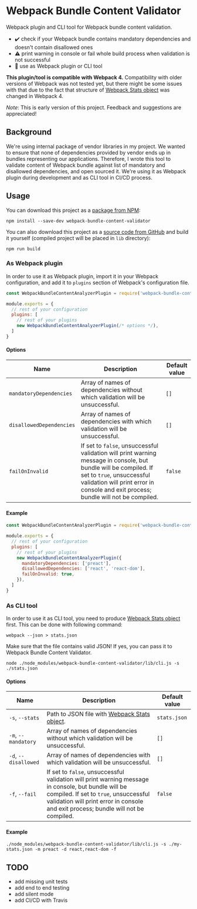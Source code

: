 # Webpack Bundle Content Validator
Webpack plugin and CLI tool for Webpack bundle content validation.

- ✔️ check if your Webpack bundle contains mandatory dependencies and doesn't contain disallowed ones
- ⚠️ print warning in console or fail whole build process when validation is not successful
- 🤖 use as Webpack plugin or CLI tool

**This plugin/tool is compatible with Webpack 4.** Compatibility with older versions of Webpack was not tested yet, but there might be some issues with that due to the fact that structure of [Webpack Stats object](https://webpack.js.org/api/stats/) was changed in Webpack 4.

*Note*: This is early version of this project. Feedback and suggestions are appreciated!

## Background
We're using internal package of vendor libraries in my project. We wanted to ensure that none of dependencies provided by vendor ends up in bundles representing our applications. Therefore, I wrote this tool to validate content of Webpack bundle against list of mandatory and disallowed dependencies, and open sourced it. We're using it as Webpack plugin during development and as CLI tool in CI/CD process.

## Usage
You can download this project as a [package from NPM](https://www.npmjs.com/package/webpack-bundle-content-validator):

```shell
npm install --save-dev webpack-bundle-content-validator
```

You can also download this project as a [source code from GitHub](https://github.com/soofka/webpack-bundle-content-validator) and build it yourself (compiled project will be placed in `lib` directory):

```shell
npm run build
```

### As Webpack plugin
In order to use it as Webpack plugin, import it in your Webpack configuration, and add it to `plugins` section of Webpack's configuration file.

```js
const WebpackBundleContentAnalyzerPlugin = require('webpack-bundle-content-analyzer/lib/plugin');

module.exports = {
  // rest of your configuration
  plugins: [
    // rest of your plugins
    new WebpackBundleContentAnalyzerPlugin(/* options */),
  ]
}
```

#### Options
| Name | Description | Default value |
|-|-|-|
| `mandatoryDependencies` | Array of names of dependencies without which validation will be unsuccessful. | `[]` |
| `disallowedDependencies` | Array of names of dependencies with which validation will be unsuccessful. | `[]` |
| `failOnInvalid` | If set to `false`, unsuccessful validation will print warning message in console, but bundle will be compiled. If set to `true`, unsuccessful validation will print error in console and exit process; bundle will not be compiled. | `false` |

#### Example
```js
const WebpackBundleContentAnalyzerPlugin = require('webpack-bundle-content-analyzer/lib/plugin');

module.exports = {
  // rest of your configuration
  plugins: [
    // rest of your plugins
    new WebpackBundleContentAnalyzerPlugin({
      mandatoryDependencies: ['preact'],
      disallowedDependencies: ['react', 'react-dom'],
      failOnInvalid: true,
    }),
  ]
}
```

### As CLI tool
In order to use it as CLI tool, you need to produce [Webpack Stats object](https://webpack.js.org/api/stats/) first. This can be done with following command:

```shell
webpack --json > stats.json
```

Make sure that the file contains valid JSON! If yes, you can pass it to Webpack Bundle Content Validator.

```shell
node ./node_modules/webpack-bundle-content-validator/lib/cli.js -s ./stats.json
```

#### Options
| Name | Description | Default value |
|-|-|-|
| `-s`, `--stats` | Path to JSON file with [Webpack Stats object](https://webpack.js.org/api/stats/). | `stats.json` |
| `-m`, `--mandatory` | Array of names of dependencies without which validation will be unsuccessful. | `[]` |
| `-d`, `--disallowed` | Array of names of dependencies with which validation will be unsuccessful. | `[]` |
| `-f`, `--fail` | If set to `false`, unsuccessful validation will print warning message in console, but bundle will be compiled. If set to `true`, unsuccessful validation will print error in console and exit process; bundle will not be compiled. | `false` |

#### Example
```shell
./node_modules/webpack-bundle-content-validator/lib/cli.js -s ./my-stats.json -m preact -d react,react-dom -f
```

## TODO
* add missing unit tests
* add end to end testing
* add silent mode
* add CI/CD with Travis